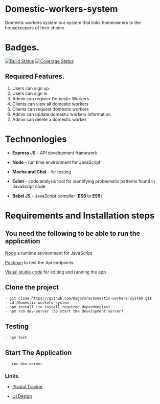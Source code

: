 # Domestic-workers-system
Domestic workers system is a system that links homeowners to the housekeepers of their choice.
# Badges.

[![Build Status](https://travis-ci.org/Kagorora/Domestic-workers-system.svg?branch=develop)](https://travis-ci.org/Kagorora/Domestic-workers-system)
[![Coverage Status](https://coveralls.io/repos/github/Kagorora/Domestic-workers-system/badge.png?branch=develop)](https://coveralls.io/github/Kagorora/Domestic-workers-system?branch=develop)


## Required Features.

1. Users can sign up.
2. Users can sign in.
3. Admin can register Domestic Workers
4. Clients can view all domestic workers
5. Clients can request domestic workers
6. Admin can update domestic workers information 
7. Admin can delete a domestic worker 

# **Technonlogies**

- **Express JS** - API development framework

- **Node** - run time environment for JavaScript
- **Mocha and Chai** - for testing
- **Eslint** - code analysis tool for identifying problematic patterns found in JavaScript code
- **Babel JS** - JavaScript compiler (**ES6** to **ES5**)

# **Requirements and Installation steps**

## **You need the following to be able to run the application**

[Node](https://nodejs.org/en/download/) a runtime environment for JavaScript

[Postman](https://www.getpostman.com/downloads/) to test the Api endpoints

[Visual studio code](https://code.visualstudio.com/download) for editing and running the app

## **Clone the project**

    - git clone https://github.com/Kagorora/Domestic-workers-system.git
    - cd /Domestic-workers-system
    - npm install (to install required dependencies)
    - npm run dev-server (to start the development server)

## **Testing**

    - npm test

## **Start The Application**

     - run dev-server

### Links.

- [Pivotal Tracker](https://www.pivotaltracker.com/n/projects/2430736)


- [UI Design](https://xd.adobe.com/view/9e69f448-3b2a-4030-5aa7-22c5a1d2c8f9-e858/)

